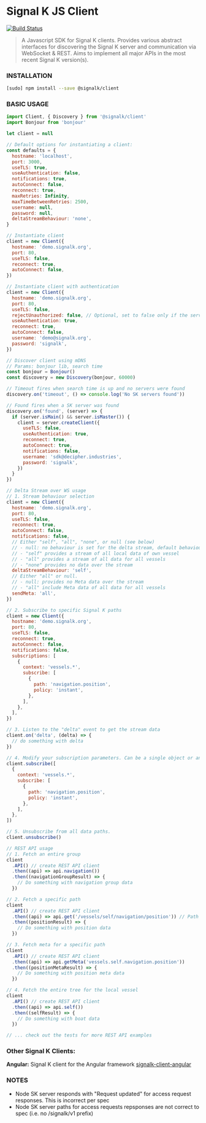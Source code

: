 # Signal K JS Client

[![Build Status](https://travis-ci.org/SignalK/signalk-js-client.svg)](https://travis-ci.org/SignalK/signalk-js-client)

> A Javascript SDK for Signal K clients. Provides various abstract interfaces for discovering the Signal K server and communication via WebSocket & REST. Aims to implement all major APIs in the most recent Signal K version(s).

### INSTALLATION

```bash
[sudo] npm install --save @signalk/client
```

### BASIC USAGE

```javascript
import Client, { Discovery } from '@signalk/client'
import Bonjour from 'bonjour'

let client = null

// Default options for instantiating a client:
const defaults = {
  hostname: 'localhost',
  port: 3000,
  useTLS: true,
  useAuthentication: false,
  notifications: true,
  autoConnect: false,
  reconnect: true,
  maxRetries: Infinity,
  maxTimeBetweenRetries: 2500,
  username: null,
  password: null,
  deltaStreamBehaviour: 'none',
}

// Instantiate client
client = new Client({
  hostname: 'demo.signalk.org',
  port: 80,
  useTLS: false,
  reconnect: true,
  autoConnect: false,
})

// Instantiate client with authentication
client = new Client({
  hostname: 'demo.signalk.org',
  port: 80,
  useTLS: false,
  rejectUnauthorized: false, // Optional, set to false only if the server has a self-signed certificate
  useAuthentication: true,
  reconnect: true,
  autoConnect: false,
  username: 'demo@signalk.org',
  password: 'signalk',
})

// Discover client using mDNS
// Params: bonjour lib, search time
const bonjour = Bonjour()
const discovery = new Discovery(bonjour, 60000)

// Timeout fires when search time is up and no servers were found
discovery.on('timeout', () => console.log('No SK servers found'))

// Found fires when a SK server was found
discovery.on('found', (server) => {
  if (server.isMain() && server.isMaster()) {
    client = server.createClient({
      useTLS: false,
      useAuthentication: true,
      reconnect: true,
      autoConnect: true,
      notifications: false,
      username: 'sdk@decipher.industries',
      password: 'signalk',
    })
  }
})

// Delta Stream over WS usage
// 1. Stream behaviour selection
client = new Client({
  hostname: 'demo.signalk.org',
  port: 80,
  useTLS: false,
  reconnect: true,
  autoConnect: false,
  notifications: false,
  // Either "self", "all", "none", or null (see below)
  // - null: no behaviour is set for the delta stream, default behaviour is used. Use this option when connecting to older devices that don't support the subscription modifiers per query request. See https://signalk.org/specification/1.4.0/doc/subscription_protocol.html.
  // - "self" provides a stream of all local data of own vessel
  // - "all" provides a stream of all data for all vessels
  // - "none" provides no data over the stream
  deltaStreamBehaviour: 'self',
  // Either "all" or null.
  // - null: provides no Meta data over the stream
  // - "all" include Meta data of all data for all vessels
  sendMeta: 'all',
})

// 2. Subscribe to specific Signal K paths
client = new Client({
  hostname: 'demo.signalk.org',
  port: 80,
  useTLS: false,
  reconnect: true,
  autoConnect: false,
  notifications: false,
  subscriptions: [
    {
      context: 'vessels.*',
      subscribe: [
        {
          path: 'navigation.position',
          policy: 'instant',
        },
      ],
    },
  ],
})

// 3. Listen to the "delta" event to get the stream data
client.on('delta', (delta) => {
  // do something with delta
})

// 4. Modify your subscription parameters. Can be a single object or an array.
client.subscribe([
  {
    context: 'vessels.*',
    subscribe: [
      {
        path: 'navigation.position',
        policy: 'instant',
      },
    ],
  },
])

// 5. Unsubscribe from all data paths.
client.unsubscribe()

// REST API usage
// 1. Fetch an entire group
client
  .API() // create REST API client
  .then((api) => api.navigation())
  .then((navigationGroupResult) => {
    // Do something with navigation group data
  })

// 2. Fetch a specific path
client
  .API() // create REST API client
  .then((api) => api.get('/vessels/self/navigation/position')) // Path can be specified using dotnotation and slashes
  .then((positionResult) => {
    // Do something with position data
  })

// 3. Fetch meta for a specific path
client
  .API() // create REST API client
  .then((api) => api.getMeta('vessels.self.navigation.position'))
  .then((positionMetaResult) => {
    // Do something with position meta data
  })

// 4. Fetch the entire tree for the local vessel
client
  .API() // create REST API client
  .then((api) => api.self())
  .then((selfResult) => {
    // Do something with boat data
  })

// ... check out the tests for more REST API examples
```

### Other Signal K Clients:

**Angular:**
Signal K client for the Angular framework
[signalk-client-angular](https://github.com/panaaj/signalk-client-angular)

### NOTES

- Node SK server responds with "Request updated" for access request responses. This is incorrect per spec
- Node SK server paths for access requests repsponses are not correct to spec (i.e. no /signalk/v1 prefix)
